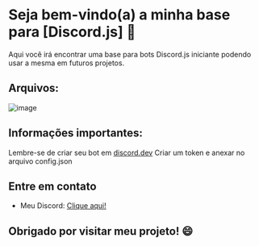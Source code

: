 # Seja bem-vindo(a) a minha base para [Discord.js] 👋

Aqui você irá encontrar uma base para bots Discord.js iniciante podendo usar a mesma em futuros projetos.

## Arquivos:

![image](https://github.com/joaokosmala/base-bots/assets/123208435/314d6205-00e9-4d13-ab7b-08d7f0224498)

## Informações importantes:

Lembre-se de criar seu bot em [discord.dev](https://discord.com/developers/applications)
Criar um token e anexar no arquivo config.json

## Entre em contato

- Meu Discord: [Clique aqui!](https://discord.com/channels/@me/1226298476434952265)


## Obrigado por visitar meu projeto! 😄
